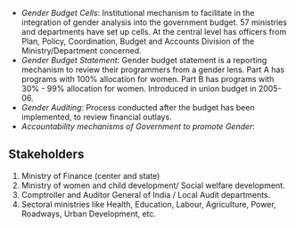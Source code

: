 * _Gender Budget Cells_: Institutional mechanism to facilitate in the integration of gender analysis into the government budget. 57 ministries and departments have set up cells. At the central level has officers from Plan, Policy, Coordination, Budget and Accounts Division of the Ministry/Department concerned.
* _Gender Budget Statement_: Gender budget statement is a reporting mechanism to review their programmers from a gender lens. Part A has programs with 100% allocation for women. Part B has programs with 30% - 99% allocation for women. Introduced in union budget in 2005-06.
* _Gender Auditing_: Process conducted after the budget has been implemented, to review financial outlays.
* _Accountability mechanisms of Government to promote Gender_:

## Stakeholders ##
1. Ministry of Finance (center and state)
2. Ministry of women and child development/ Social welfare development.
3. Comptroller and Auditor General of India / Local Audit departments.
4. Sectoral ministries like Health, Education, Labour, Agriculture, Power, Roadways, Urban Development, etc.
